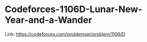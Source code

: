 # Codeforces-1106D-Lunar-New-Year-and-a-Wander
Link: https://codeforces.com/problemset/problem/1106/D
